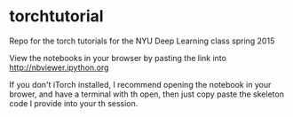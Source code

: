# torchtutorial
Repo for the torch tutorials for the NYU Deep Learning class spring 2015

View the notebooks in your browser by pasting the link into http://nbviewer.ipython.org

If you don't iTorch installed, I recommend opening the notebook in your brower, and have a terminal with th open, then just copy paste the skeleton code I provide into your th session.
